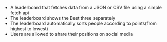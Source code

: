 *   A leaderboard that fetches data from a JSON or CSV file using a simple fetch api
*   The leaderboard shows the Best three separately
*   The leaderboard automatically sorts people according to points(from highest to lowest) 
*   Users are allowed to share their positions on social media